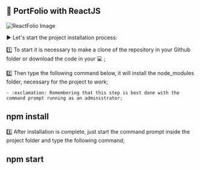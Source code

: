 ## :file_folder: PortFolio with ReactJS

![ReactFolio Image](https://github.com/trpiano/reactfolio/blob/dev/src/assets/img/projects/reactfolio.webp)

:arrow_forward: Let's start the project installation process:

:one: To start it is necessary to make a clone of the repository in your Github folder or download the code in your :computer: ;

:two: Then type the following command below, it will install the node_modules folder, necessary for the project to work;

    - :exclamation: Remembering that this step is best done with the command prompt running as an administrator;
## npm install

:three: After installation is complete, just start the command prompt inside the project folder and type the following command;
## npm start



